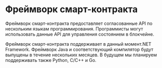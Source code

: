 # Фреймворк смарт-контракта 

Фреймворк смарт-контракта предоставляет согласованные API по нескольким языкам программирования. Программисты могут использовать данные API для управления состоянием в блокчейне.

Фреймворк смарт-контракта поддерживает в данный момент.NET Framework. Фреймворк Java и соответствующий компилятор будут выпущены в течение нескольких месяцев. В будущем мы планируем поддерживать также Python, C/C++ и Go.

